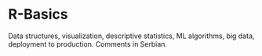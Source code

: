 # R-Basics
Data structures, visualization, descriptive statistics, ML algorithms, big data, deployment to production. Comments in Serbian.
